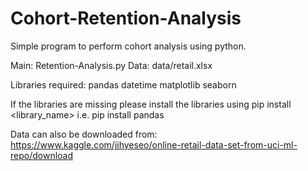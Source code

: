 # Cohort-Retention-Analysis
Simple program to perform cohort analysis using python.

Main: Retention-Analysis.py
Data: data/retail.xlsx

Libraries required:
pandas
datetime
matplotlib
seaborn

If the libraries are missing please install the libraries using pip install <library_name> i.e. pip install pandas

Data can also be downloaded from: https://www.kaggle.com/jihyeseo/online-retail-data-set-from-uci-ml-repo/download